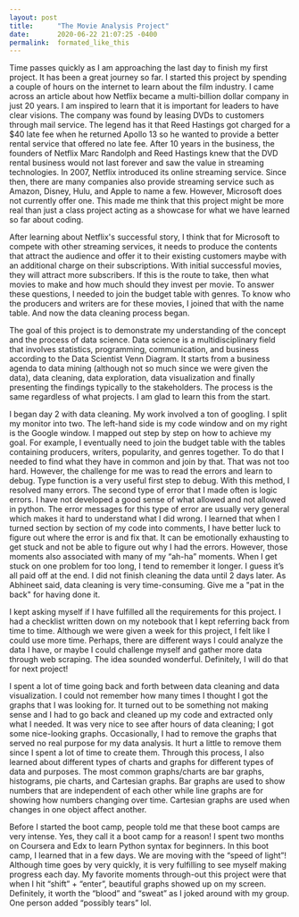 ```yaml
---
layout: post
title:      "The Movie Analysis Project"
date:       2020-06-22 21:07:25 -0400
permalink:  formated_like_this
---
```



Time passes quickly as I am approaching the last day to finish my first project. It has been a great journey so far. I started this project by spending a couple of hours on the internet to learn about the film industry. I came across an article about how Netflix became a multi-billion dollar company in just 20 years. I am inspired to learn that it is important for leaders to have clear visions. The company was found by leasing DVDs to customers through mail service. The legend has it that Reed Hastings got charged for a $40 late fee when he returned Apollo 13 so he wanted to provide a better rental service that offered no late fee. After 10 years in the business, the founders of Netflix Marc Randolph and Reed Hastings knew that the DVD rental business would not last forever and saw the value in streaming technologies. In 2007, Netflix introduced its online streaming service. Since then, there are many companies also provide streaming service such as Amazon, Disney, Hulu, and Apple to name a few. However, Microsoft does not currently offer one. This made me think that this project might be more real than just a class project acting as a showcase for what we have learned so far about coding. 

After learning about Netflix's successful story, I think that for Microsoft to compete with other streaming services, it needs to produce the contents that attract the audience and offer it to their existing customers maybe with an additional charge on their subscriptions. With initial successful movies, they will attract more subscribers. If this is the route to take, then what movies to make and how much should they invest per movie. To answer these questions, I needed to join the budget table with genres. To know who the producers and writers are for these movies, I joined that with the name table. And now the data cleaning process began. 

The goal of this project is to demonstrate my understanding of the concept and the process of data science. Data science is a multidisciplinary field that involves statistics, programming, communication, and business according to the Data Scientist Venn Diagram. It starts from a business agenda to data mining (although not so much since we were given the data), data cleaning, data exploration, data visualization and finally presenting the findings typically to the stakeholders. The process is the same regardless of what projects. I am glad to learn this from the start. 

I began day 2 with data cleaning. My work involved a ton of googling. I split my monitor into two. The left-hand side is my code window and on my right is the Google window. I mapped out step by step on how to achieve my goal. For example, I eventually need to join the budget table with the tables containing producers, writers, popularity, and genres together. To do that I needed to find what they have in common and join by that. That was not too hard. However, the challenge for me was to read the errors and learn to debug. Type function is a very useful first step to debug. With this method, I resolved many errors. The second type of error that I made often is logic errors. I have not developed a good sense of what allowed and not allowed in python. The error messages for this type of error are usually very general which makes it hard to understand what I did wrong. I learned that when I turned section by section of my code into comments, I have better luck to figure out where the error is and fix that. It can be emotionally exhausting to get stuck and not be able to figure out why I had the errors. However, those moments also associated with many of my “ah-ha” moments. When I get stuck on one problem for too long, I tend to remember it longer. I guess it’s all paid off at the end. I did not finish cleaning the data until 2 days later. As Abhineet said, data cleaning is very time-consuming. Give me a "pat in the back" for having done it. 

I kept asking myself if I have fulfilled all the requirements for this project. I had a checklist written down on my notebook that I kept referring back from time to time. Although we were given a week for this project, I felt like I could use more time. Perhaps, there are different ways I could analyze the data I have, or maybe I could challenge myself and gather more data through web scraping. The idea sounded wonderful. Definitely, I will do that for next project! 

I spent a lot of time going back and forth between data cleaning and data visualization. I could not remember how many times I thought I got the graphs that I was looking for. It turned out to be something not making sense and I had to go back and cleaned up my code and extracted only what I needed. It was very nice to see after hours of data cleaning; I got some nice-looking graphs. Occasionally, I had to remove the graphs that served no real purpose for my data analysis. It hurt a little to remove them since I spent a lot of time to create them. Through this process, I also learned about different types of charts and graphs for different types of data and purposes.  The most common graphs/charts are bar graphs, histograms, pie charts, and Cartesian graphs. Bar graphs are used to show numbers that are independent of each other while line graphs are for showing how numbers changing over time. Cartesian graphs are used when changes in one object affect another. 

Before I started the boot camp, people told me that these boot camps are very intense. Yes, they call it a boot camp for a reason! I spent two months on Coursera and Edx to learn Python syntax for beginners. In this boot camp, I learned that in a few days. We are moving with the “speed of light”! Although time goes by very quickly, it is very fulfilling to see myself making progress each day. My favorite moments through-out this project were that when I hit “shift” + “enter”, beautiful graphs showed up on my screen. Definitely, it worth the “blood” and “sweat” as I joked around with my group. One person added “possibly tears” lol. 
